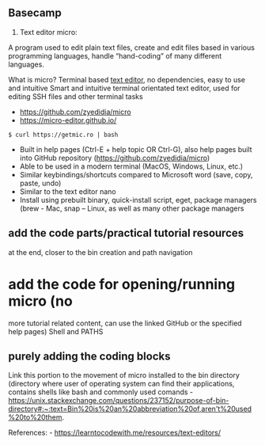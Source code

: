 ## Basecamp

1. Text editor micro:

A program used to edit plain text files, create and edit files based in various programming languages, handle “hand-coding” of many different languages.

What is micro? Terminal based [text editor](https://micro-editor.github.io/), no dependencies, easy to use and intuitive Smart and intuitive terminal orientated text editor, used for editing SSH files and other terminal tasks 

- https://github.com/zyedidia/micro
- https://micro-editor.github.io/

```console
$ curl https://getmic.ro | bash
```

- Built in help pages (Ctrl-E + help topic OR Ctrl-G), also help pages built into GitHub repository (https://github.com/zyedidia/micro)
- Able to be used in a modern terminal (MacOS, Windows, Linux, etc.)
- Similar keybindings/shortcuts compared to Microsoft word (save, copy, paste, undo)
- Similar to the text editor nano
- Install using prebuilt binary, quick-install script, eget, package managers (brew - Mac, snap – Linux, as well as many other package managers

## add the code parts/practical tutorial resources
at the end, closer to the bin creation and path navigation
# add the code for opening/running micro (no
more tutorial related content, can use the linked GitHub or the specified help
pages)
Shell and PATHS
## purely adding the coding blocks
Link this portion to the movement of micro
installed to the bin directory (directory where user of operating system can
find their applications, contains shells like bash and commonly used comands - https://unix.stackexchange.com/questions/237152/purpose-of-bin-directory#:~:text=Bin%20is%20an%20abbreviation%20of,aren't%20used%20to%20them.




References:
    - https://learntocodewith.me/resources/text-editors/


